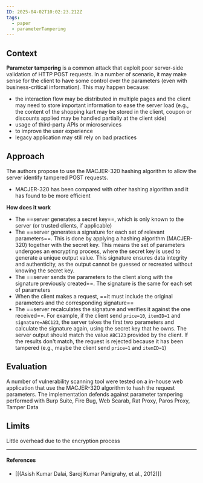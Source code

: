 ```yaml
---
ID: 2025-04-02T10:02:23.212Z
tags:
  - paper
  - parameterTampering
---
```

## Context

**Parameter tampering** is a common attack that exploit poor server-side validation of HTTP POST requests. In a number of scenario, it may make sense for the client to have some control over the parameters (even with business-critical information). This may happen because:
- the interaction flow may be distributed in multiple pages and the client may need to store important information to ease the server load (e.g., the content of the shopping kart may be stored in the client, coupon or discounts applied may be handled partially at the client side)
- usage of third-party APIs or microservices
- to improve the user experience
- legacy application may still rely on bad practices

## Approach

The authors propose to use the MACJER-320 hashing algorithm to allow the server identify tampered POST requests.
- MACJER-320 has been compared with other hashing algorithm and it has found to be more efficient

**How does it work**
- The ==server generates a secret key==, which is only known to the server (or trusted clients, if applicable)
- The ==server generates a signature for each set of relevant parameters==. This is done by applying a hashing algorithm (MACJER-320) together with the secret key. This means the set of parameters undergoes an encrypting process, where the secret key is used to generate a unique output value. This signature ensures data integrity and authenticity, as the output cannot be guessed or recreated without knowing the secret key.
- The ==server sends the parameters to the client along with the signature previously created==. The signature is the same for each set of parameters
- When the client makes a request, ==it must include the original parameters and the corresponding signature==
- The ==server recalculates the signature and verifies it against the one received==. For example, if the client send `price=10`, `itemID=1` and `signature=ABC123`, the server takes the first two parameters and calculate the signature again, using the secret key that he owns. The server output should match the value `ABC123` provided by the client. If the results don't match, the request is rejected because it has been tampered (e.g., maybe the client send `price=1` and `itemID=1`)

## Evaluation

A number of vulnerability scanning tool were tested on a in-house web application that use the MACJER-320 algorithm to hash the request parameters. The implementation defends against parameter tampering performed with Burp Suite, Fire Bug, Web Scarab, Rat Proxy, Paros Proxy, Tamper Data

## Limits

Little overhead due to the encryption process

---
#### References
- [[(Asish Kumar Dalai, Saroj Kumar Panigrahy, et al., 2012)]]
